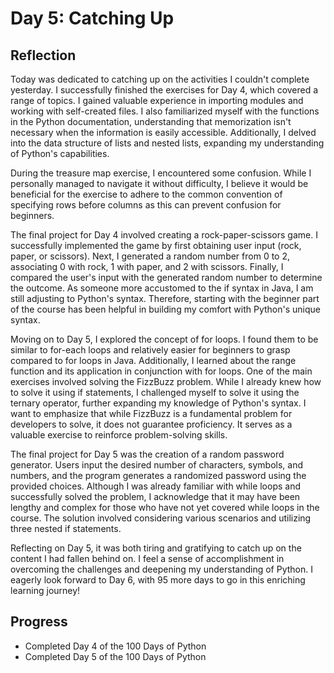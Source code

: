 # Day 5: Catching Up

## Reflection
 Today was dedicated to catching up on the activities I couldn't complete yesterday. I successfully finished the exercises for Day 4, which covered a range of topics. I gained valuable experience in importing modules and working with self-created files. I also familiarized myself with the functions in the Python documentation, understanding that memorization isn't necessary when the information is easily accessible. Additionally, I delved into the data structure of lists and nested lists, expanding my understanding of Python's capabilities.

 During the treasure map exercise, I encountered some confusion. While I personally managed to navigate it without difficulty, I believe it would be beneficial for the exercise to adhere to the common convention of specifying rows before columns as this can prevent confusion for beginners.

 The final project for Day 4 involved creating a rock-paper-scissors game. I successfully implemented the game by first obtaining user input (rock, paper, or scissors). Next, I generated a random number from 0 to 2, associating 0 with rock, 1 with paper, and 2 with scissors. Finally, I compared the user's input with the generated random number to determine the outcome. As someone more accustomed to the if syntax in Java, I am still adjusting to Python's syntax. Therefore, starting with the beginner part of the course has been helpful in building my comfort with Python's unique syntax.

 Moving on to Day 5, I explored the concept of for loops. I found them to be similar to for-each loops and relatively easier for beginners to grasp compared to for loops in Java. Additionally, I learned about the range function and its application in conjunction with for loops. One of the main exercises involved solving the FizzBuzz problem. While I already knew how to solve it using if statements, I challenged myself to solve it using the ternary operator, further expanding my knowledge of Python's syntax. I want to emphasize that while FizzBuzz is a fundamental problem for developers to solve, it does not guarantee proficiency. It serves as a valuable exercise to reinforce problem-solving skills.

 The final project for Day 5 was the creation of a random password generator. Users input the desired number of characters, symbols, and numbers, and the program generates a randomized password using the provided choices. Although I was already familiar with while loops and successfully solved the problem, I acknowledge that it may have been lengthy and complex for those who have not yet covered while loops in the course. The solution involved considering various scenarios and utilizing three nested if statements.

 Reflecting on Day 5, it was both tiring and gratifying to catch up on the content I had fallen behind on. I feel a sense of accomplishment in overcoming the challenges and deepening my understanding of Python. I eagerly look forward to Day 6, with 95 more days to go in this enriching learning journey!

## Progress
 - Completed Day 4 of the 100 Days of Python
 - Completed Day 5 of the 100 Days of Python
